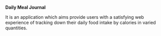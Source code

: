 <b>Daily Meal Journal</b>

  It is an application which aims provide users with a satisfying web experience of tracking down their daily food intake by calories in varied quantities.
